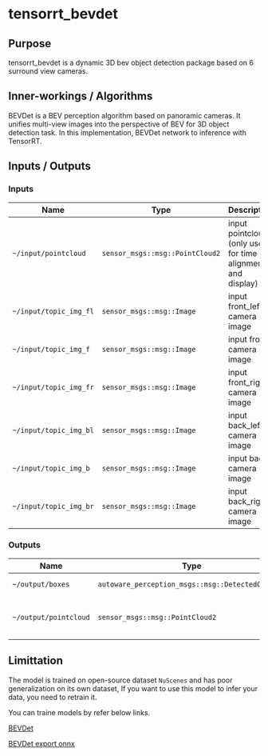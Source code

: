 # tensorrt_bevdet

## Purpose

tensorrt_bevdet is a dynamic 3D bev object detection package based on 6 surround view cameras.

## Inner-workings / Algorithms

BEVDet is a BEV perception algorithm based on panoramic cameras. It unifies multi-view images into the perspective of BEV for 3D object detection task. In this implementation, BEVDet network to inference with TensorRT.

## Inputs / Outputs

### Inputs

| Name                   | Type                            | Description                                                 |
| ---------------------- | ------------------------------- | ----------------------------------------------------------- |
| `~/input/pointcloud`   | `sensor_msgs::msg::PointCloud2` | input pointcloud (only used for time alignment and display) |
| `~/input/topic_img_fl` | `sensor_msgs::msg::Image`       | input front_left camera image                               |
| `~/input/topic_img_f`  | `sensor_msgs::msg::Image`       | input front camera image                                    |
| `~/input/topic_img_fr` | `sensor_msgs::msg::Image`       | input front_right camera image                              |
| `~/input/topic_img_bl` | `sensor_msgs::msg::Image`       | input back_left camera image                                |
| `~/input/topic_img_b`  | `sensor_msgs::msg::Image`       | input back camera image                                     |
| `~/input/topic_img_br` | `sensor_msgs::msg::Image`       | input back_right camera image                               |

### Outputs

| Name                  | Type                                             | Description                               |
| --------------------- | ------------------------------------------------ | ----------------------------------------- |
| `~/output/boxes`      | `autoware_perception_msgs::msg::DetectedObjects` | detected objects                          |
| `~/output/pointcloud` | `sensor_msgs::msg::PointCloud2`                  | output pointcloud (only used for display) |

## Limittation

The model is trained on open-source dataset `NuScenes` and has poor generalization on its own dataset, If you want to use this model to infer your data, you need to retrain it.

You can traine models by refer below links.

[BEVDet](https://github.com/HuangJunJie2017/BEVDet/tree/dev2.1)

[BEVDet export onnx](https://github.com/LCH1238/BEVDet/tree/export)
